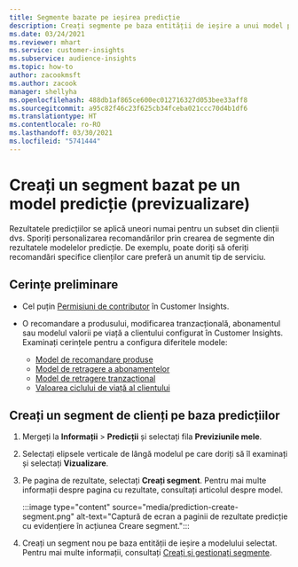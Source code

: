 ```yaml
---
title: Segmente bazate pe ieșirea predicție
description: Creați segmente pe baza entității de ieșire a unui model predicție.
ms.date: 03/24/2021
ms.reviewer: mhart
ms.service: customer-insights
ms.subservice: audience-insights
ms.topic: how-to
author: zacookmsft
ms.author: zacook
manager: shellyha
ms.openlocfilehash: 488db1af865ce600ec012716327d053bee33aff8
ms.sourcegitcommit: a95c82f46c23f625cb34fceba021ccc70d4b1df6
ms.translationtype: HT
ms.contentlocale: ro-RO
ms.lasthandoff: 03/30/2021
ms.locfileid: "5741444"
---
```

# <a name="create-a-segment-based-on-a-prediction-model-preview"></a>Creați un segment bazat pe un model predicție (previzualizare)

Rezultatele predicțiilor se aplică uneori numai pentru un subset din clienții dvs. Sporiți personalizarea recomandărilor prin crearea de segmente din rezultatele modelelor predicție. De exemplu, poate doriți să oferiți recomandări specifice clienților care preferă un anumit tip de serviciu. 

## <a name="prerequisites"></a>Cerințe preliminare

- Cel puțin [Permisiuni de contributor](permissions.md) în Customer Insights.

- O recomandare a produsului, modificarea tranzacțională, abonamentul sau modelul valorii pe viață a clientului configurat în Customer Insights. Examinați cerințele pentru a configura diferitele modele:

  - [Model de recomandare produse](predict-product-recommendation.md)
  - [Model de retragere a abonamentelor](predict-subscription-churn.md)
  - [Model de retragere tranzacțional](predict-transactional-churn.md)
  - [Valoarea ciclului de viață al clientului](predict-customer-lifetime-value.md)

## <a name="create-a-customer-segment-based-on-predictions"></a>Creați un segment de clienți pe baza predicțiilor

1. Mergeți la **Informații** > **Predicții** și selectați fila **Previziunile mele**.

1. Selectați elipsele verticale de lângă modelul pe care doriți să îl examinați și selectați **Vizualizare**.

1. Pe pagina de rezultate, selectați **Creați segment**. Pentru mai multe informații despre pagina cu rezultate, consultați articolul despre model.

   :::image type="content" source="media/prediction-create-segment.png" alt-text="Captură de ecran a paginii de rezultate predicție cu evidențiere în acțiunea Creare segment.":::

1. Creați un segment nou pe baza entității de ieșire a modelului selectat. Pentru mai multe informații, consultați [Creați și gestionați segmente](segments.md).